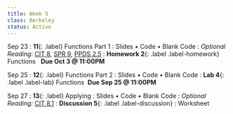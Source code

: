 ```yaml
---
title: Week 5 
class: Berkeley
status: Active
---
```


Sep 23
: **11**{: .label} Functions Part 1
  : Slides &#8226; Code &#8226; Blank Code
: *Optional Reading:* [CIT 8](https://inferentialthinking.com/chapters/08/Functions_and_Tables.html), [SPR 9](https://cs.stanford.edu/people/nick/py/python-function.html), [PPDS 2.5](https://www.tomasbeuzen.com/python-programming-for-data-science/chapters/chapter2-loops-functions.html#functions)
: **Homework 2**{: .label .label-homework} Functions &nbsp; **Due Oct 3 @ 11:00PM**

Sep 25
: **12**{: .label} Functions Part 2
  : Slides &#8226; Code &#8226; Blank Code
: **Lab 4**{: .label .label-lab} Functions &nbsp;**Due Sep 25 @ 11:00PM**

Sep 27
: **13**{: .label}  Applying
  : Slides &#8226; Code &#8226; Blank Code
: *Optional Reading:* [CIT 8.1](https://inferentialthinking.com/chapters/08/1/Applying_a_Function_to_a_Column.html)
: **Discussion 5**{: .label .label-discussion}
  : Worksheet
  <!--&#8226;[Solutions](./assignments/disc01-sols.pdf) -->
